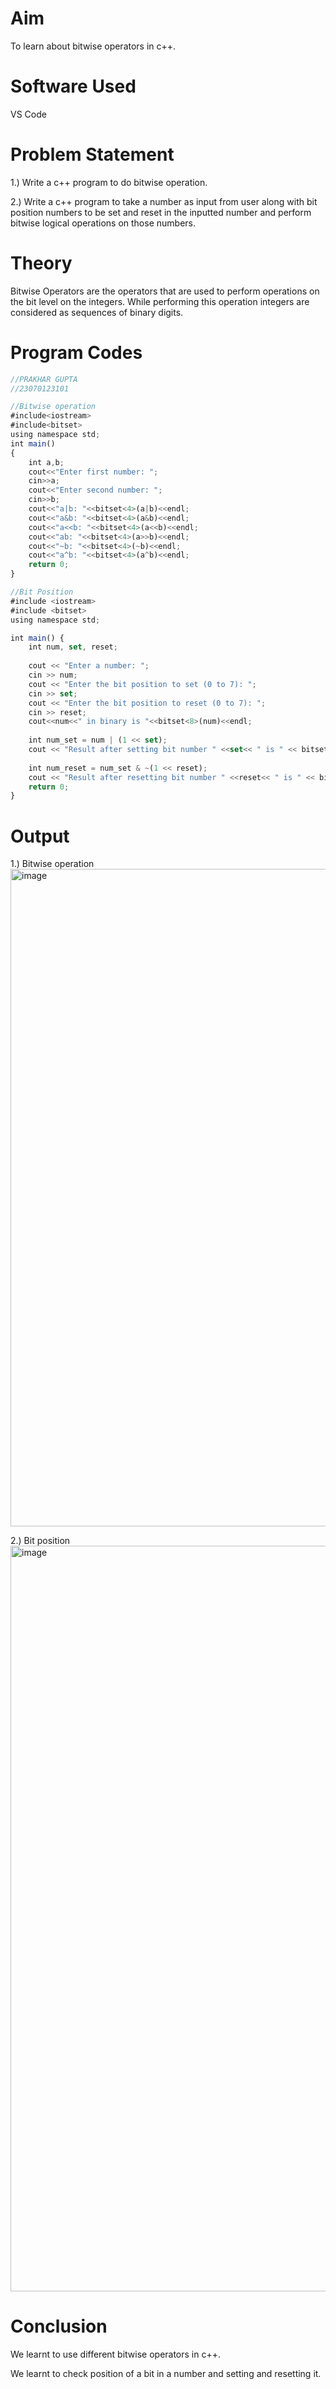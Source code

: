 # Aim
To learn about bitwise operators in c++.

# Software Used
VS Code
# Problem Statement
1.) Write a c++ program to do bitwise operation.

2.) Write a c++ program to take a number as input from user along with bit position numbers to be set and reset in the inputted number and perform bitwise logical operations on those numbers.

# Theory
Bitwise Operators are the operators that are used to perform operations on the bit level on the integers. While performing this operation integers are considered as sequences of binary digits. 

# Program Codes

```javascript
//PRAKHAR GUPTA
//23070123101

//Bitwise operation
#include<iostream>
#include<bitset>
using namespace std;
int main()
{
    int a,b;
    cout<<"Enter first number: ";
    cin>>a;
    cout<<"Enter second number: ";
    cin>>b;
    cout<<"a|b: "<<bitset<4>(a|b)<<endl;
    cout<<"a&b: "<<bitset<4>(a&b)<<endl;
    cout<<"a<<b: "<<bitset<4>(a<<b)<<endl;
    cout<<"ab: "<<bitset<4>(a>>b)<<endl;
    cout<<"~b: "<<bitset<4>(~b)<<endl;
    cout<<"a^b: "<<bitset<4>(a^b)<<endl;
    return 0;
}

//Bit Position
#include <iostream>
#include <bitset>
using namespace std;

int main() {
    int num, set, reset;
    
    cout << "Enter a number: ";
    cin >> num;
    cout << "Enter the bit position to set (0 to 7): ";
    cin >> set;
    cout << "Enter the bit position to reset (0 to 7): ";
    cin >> reset;
    cout<<num<<" in binary is "<<bitset<8>(num)<<endl;
   
    int num_set = num | (1 << set);
    cout << "Result after setting bit number " <<set<< " is " << bitset<8>(num_set) << endl;
    
    int num_reset = num_set & ~(1 << reset);
    cout << "Result after resetting bit number " <<reset<< " is " << bitset<8>(num_reset) << endl;
    return 0;
}

```

# Output
1.) Bitwise operation
<img width="1052" alt="image" src="https://github.com/user-attachments/assets/a0c938de-068d-492f-bfb8-0feb4cc41112">

2.) Bit position
<img width="1193" alt="image" src="https://github.com/user-attachments/assets/e141c112-28fc-4f85-92f5-b48dae46932e">

# Conclusion
We learnt to use different bitwise operators in c++.

We learnt to check position of a bit in a number and setting and resetting it.
